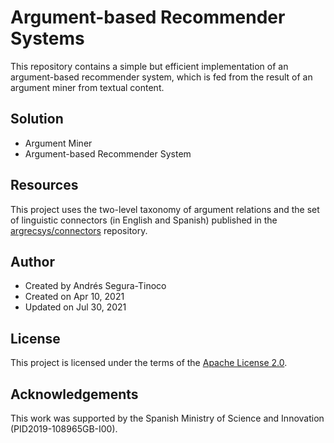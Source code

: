 # Argument-based Recommender Systems
This repository contains a simple but efficient implementation of an argument-based recommender system, which is fed from the result of an argument miner from textual content.

## Solution
- Argument Miner
- Argument-based Recommender System

## Resources
This project uses the two-level taxonomy of argument relations and the set of linguistic connectors (in English and Spanish) published in the <a href="https://github.com/argrecsys/connectors" target="_blank">argrecsys/connectors</a> repository.

## Author
- Created by Andrés Segura-Tinoco
- Created on Apr 10, 2021
- Updated on Jul 30, 2021

## License
This project is licensed under the terms of the <a href="https://github.com/ansegura7/arg-miner/blob/main/LICENSE">Apache License 2.0</a>.

## Acknowledgements
This work was supported by the Spanish Ministry of Science and Innovation (PID2019-108965GB-I00).
